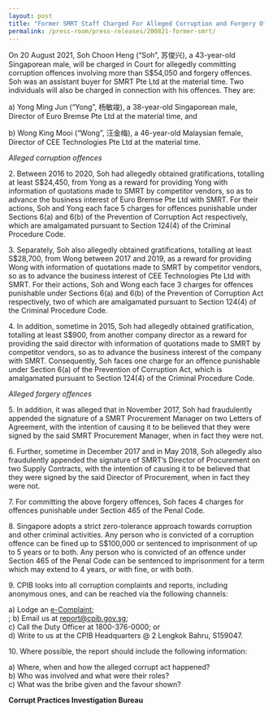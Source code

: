 ```yaml
---
layout: post
title: "Former SMRT Staff Charged For Alleged Corruption and Forgery Offences"
permalink: /press-room/press-releases/200821-former-smrt/
---
```


On 20 August 2021, Soh Choon Heng (“Soh”, 苏俊兴), a 43-year-old Singaporean male, will be charged in Court for allegedly committing corruption offences involving more than S$54,050 and forgery offences. Soh was an assistant buyer for SMRT Pte Ltd at the material time. Two individuals will also be charged in connection with his offences. They are:

a) Yong Ming Jun (“Yong”, 杨敏竣), a 38-year-old Singaporean male, Director of Euro Bremse Pte Ltd at the material time, and

b) Wong King Mooi (“Wong”, 汪金梅), a 46-year-old Malaysian female, Director of CEE Technologies Pte Ltd at the material time.

*Alleged corruption offences*

2\. Between 2016 to 2020, Soh had allegedly obtained gratifications, totalling at least S$24,450, from Yong as a reward for providing Yong with information of quotations made to SMRT by competitor vendors, so as to advance the business interest of Euro Bremse Pte Ltd with SMRT. For their actions, Soh and Yong each face 5 charges for offences punishable under Sections 6(a) and 6(b) of the Prevention of Corruption Act respectively, which are amalgamated pursuant to Section 124(4) of the Criminal Procedure Code.

3\. Separately, Soh also allegedly obtained gratifications, totalling at least S$28,700, from Wong between 2017 and 2019, as a reward for providing Wong with information of quotations made to SMRT by competitor vendors, so as to advance the business interest of CEE Technologies Pte Ltd with SMRT. For their actions, Soh and Wong each face 3 charges for offences punishable under Sections 6(a) and 6(b) of the Prevention of Corruption Act respectively, two of which are amalgamated pursuant to Section 124(4) of the Criminal Procedure Code.

4\. In addition, sometime in 2015, Soh had allegedly obtained gratification, totalling at least S$900, from another company director as a reward for providing the said director with information of quotations made to SMRT by competitor vendors, so as to advance the business interest of the company with SMRT. Consequently, Soh faces one charge for an offence punishable under Section 6(a) of the Prevention of Corruption Act, which is amalgamated pursuant to Section 124(4) of the Criminal Procedure Code.

*Alleged forgery offences*

5\. In addition, it was alleged that in November 2017, Soh had fraudulently appended the signature of a SMRT Procurement Manager on two Letters of Agreement, with the intention of causing it to be believed that they were signed by the said SMRT Procurement Manager, when in fact they were not.

6\. Further, sometime in December 2017 and in May 2018, Soh allegedly also fraudulently appended the signature of SMRT’s Director of Procurement on two Supply Contracts, with the intention of causing it to be believed that they were signed by the said Director of Procurement, when in fact they were not.

7\. For committing the above forgery offences, Soh faces 4 charges for offences punishable under Section 465 of the Penal Code.

8\. Singapore adopts a strict zero-tolerance approach towards corruption and other criminal activities. Any person who is convicted of a corruption offence can be fined up to S$100,000 or sentenced to imprisonment of up to 5 years or to both. Any person who is convicted of an offence under Section 465 of the Penal Code can be sentenced to imprisonment for a term which may extend to 4 years, or with fine, or with both.

9\. CPIB looks into all corruption complaints and reports, including anonymous ones, and can be reached via the following channels:

a) Lodge an [e-Complaint](/e-services/e-complaint-for-corrupt-conduct);<br>;
b) Email us at <a class="spamspan" href="mailto:report@cpib.gov.sg">report@cpib.gov.sg</a>;<br />
c) Call the Duty Officer at 1800-376-0000; or<br />
d) Write to us at the CPIB Headquarters @ 2 Lengkok Bahru, S159047.

10\.        Where possible, the report should include the following information:

a) Where, when and how the alleged corrupt act happened?<br />
b) Who was involved and what were their roles?<br />
c) What was the bribe given and the favour shown?

**Corrupt Practices Investigation Bureau**
